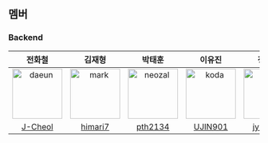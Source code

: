 ## 멤버
### Backend

|                                                  전화철                                                   |                                                  김재형                                                  |                                                   박태훈                                                   |                                                  이유진                                                  |                                                  정용화                                                   |                                                  황중석                                                   |
|:------------------------------------------------------------------------------------------------------:|:-----------------------------------------------------------------------------------------------------:|:-------------------------------------------------------------------------------------------------------:|:-----------------------------------------------------------------------------------------------------:|:------------------------------------------------------------------------------------------------------:|:------------------------------------------------------------------------------------------------------:|
| <img src="https://avatars.githubusercontent.com/u/117714970?v=4" alt="daeun" width="100" height="100"> | <img src="https://avatars.githubusercontent.com/u/117714970?v=4" alt="mark" width="100" height="100"> | <img src="https://avatars.githubusercontent.com/u/117714970?v=4" alt="neozal" width="100" height="100"> | <img src="https://avatars.githubusercontent.com/u/117714970?v=4" alt="koda" width="100" height="100"> | <img src="https://avatars.githubusercontent.com/u/117714970?v=4" alt="kevin" width="100" height="100"> | <img src="https://avatars.githubusercontent.com/u/117714970?v=4" alt="kevin" width="100" height="100"> |
|                                 [J-Cheol](https://github.com/J-Cheol)                                  |                               [himari7](https://github.com/himari7)                               |                                  [pth2134](https://github.com/pth2134)                                  |                                   [UJIN901](https://github.com/UJIN901)                                   |                                  [jyh1108](https://github.com/jyh1108)                                   |                                                  [snow4ram](https://github.com/snow4ram)                                                  |